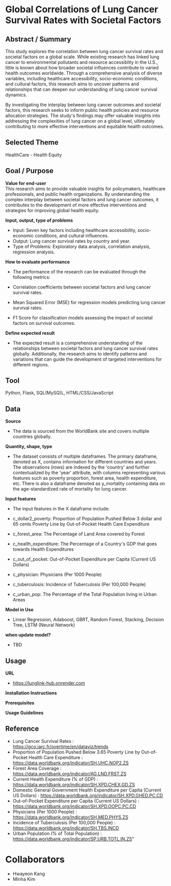 # Global Correlations of Lung Cancer Survival Rates with Societal Factors

## Abstract / Summary
This study explores the correlation between lung cancer survival rates and societal factors on a global scale. While existing research has linked lung cancer to environmental pollutants and resource accessiblity in the U.S., little is known about how broader societal influences contribute to varied health outcomes worldwide. Through a comprehensive analysis of diverse variables, including healthcare accessibility, socio-economic conditions, and cultural factors, this research aims to uncover patterns and relationships that can deepen our understanding of lung cancer survival dynamics.

By investigating the interplay between lung cancer outcomes and societal factors, this research seeks to inform public health policies and resource allocation strategies. The study's findings may offer valuable insights into addressing the complexities of lung cancer on a global level, ultimately contributing to more effective interventions and equitable health outcomes.

## Selected Theme
HealthCare - Health Equity

## Goal / Purpose

**Value for end-user** <br/>
This research aims to provide valuable insights for policymakers, healthcare professionals, and public health organizations. By understanding the complex interplay between societal factors and lung cancer outcomes, it contributes to the development of more effective interventions and strategies for improving global health equity.

**Input, output, type of problems**
  - Input: Seven key factors including healthcare accessibility, socio-economic conditions, and cultural influences.
  - Output: Lung cancer survival rates by country and year.
  - Type of Problems: Exploratory data analysis, correlation analysis, regression analysis.

**How to evaluate performance**
- The performance of the research can be evaluated through the following metrics:

- Correlation coefficients between societal factors and lung cancer survival rates.
- Mean Squared Error (MSE) for regression models predicting lung cancer survival rates.
- F1 Score for classification models assessing the impact of societal factors on survival outcomes.

**Define expected result**
- The expected result is a comprehensive understanding of the relationships between societal factors and lung cancer survival rates globally. Additionally, the research aims to identify patterns and variations that can guide the development of targeted interventions for different regions.

## Tool
Python, Flask, SQL(MySQ)L, HTML/CSS/JavaScript

## Data

**Source** 
- The data is sourced from the WorldBank site and covers multiple countries globally.

**Quantity, shape, type** 
- The dataset consists of multiple dataframes. The primary dataframe, denoted as X, contains information for different countries and years. The observations (rows) are indexed by the 'country' and further contextualized by the 'year' attribute, with columns representing various features such as poverty proportion, forest area, health expenditure, etc. There is also a dataframe denoted as y_mortality containing data on the age-standardized rate of mortality for lung cancer.

**Input features** 
- The input features in the X dataframe include:

- c_dollar2_poverty: Proportion of Population Pushed Below 3 dollar and 65 cents Poverty Line by Out-of-Pocket Health Care Expenditure
- c_forest_area: The Percentage of Land Area covered by Forest
- c_health_expenditure: The Percentage of a Country's GDP that goes towards Health Expenditures
- c_out_of_pocket: Out-of-Pocket Expenditure per Capita (Current US Dollars)
- c_physician: Physicians (Per 1000 People)
- c_tuberculosis: Incidence of Tuberculosis (Per 100,000 People)
- c_urban_pop: The Percentage of the Total Population living in Urban Areas

**Model in Use** 
- Linear Regression, Adaboost, GBRT, Random Forest, Stacking, Decision Tree, LSTM (Neural Network)

**when update model?** 
- TBD

## Usage
**URL**
- https://lunglink-hub.onrender.com

**Installation Instructions**

**Prerequisites**

**Usage Guidelines**

## Reference
- Lung Cancer Survival Rates : https://gco.iarc.fr/overtime/en/dataviz/trends
- Proportion of Population Pushed Below 3.65 Poverty Line by Out-of-Pocket Health Care Expenditure : https://data.worldbank.org/indicator/SH.UHC.NOP2.ZS
- Forest Area Coverage : https://data.worldbank.org/indicator/AG.LND.FRST.ZS
- Current Health Expenditure (% of GDP) : https://data.worldbank.org/indicator/SH.XPD.CHEX.GD.ZS
- Domestic General Government Health Expenditure per Capita (Current US Dollars) : https://data.worldbank.org/indicator/SH.XPD.GHED.PC.CD
- Out-of-Pocket Expenditure per Capita (Current US Dollars) : https://data.worldbank.org/indicator/SH.XPD.OOPC.PC.CD
- Physicians (Per 1000 People) : https://data.worldbank.org/indicator/SH.MED.PHYS.ZS
- Incidence of Tuberculosis (Per 100,000 People) : https://data.worldbank.org/indicator/SH.TBS.INCD
- Urban Population (% of Total Population) : https://data.worldbank.org/indicator/SP.URB.TOTL.IN.ZS"

# Collaborators
- Hwayeon Kang
- Minha Kim
